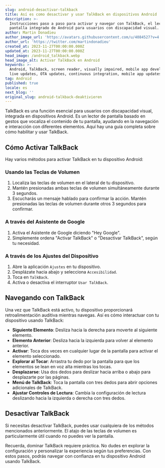 ```yaml
---
slug: android-desactivar-talkback
title: Así es como desactivar y usar TalkBack en dispositivos Android
description: >-
  Instrucciones paso a paso para activar y navegar con TalkBack, el lector de
  pantalla integrado de Android para usuarios con discapacidad visual.
author: Martin Donadieu
author_image_url: 'https://avatars.githubusercontent.com/u/4084527?v=4'
author_url: 'https://twitter.com/martindonadieu'
created_at: 2023-11-27T00:00:00.000Z
updated_at: 2023-11-27T00:00:00.000Z
head_image: /android_talkback.webp
head_image_alt: Activar TalkBack en Android
keywords: >-
  Android, TalkBack, screen reader, visually impaired, mobile app development,
  live updates, OTA updates, continuous integration, mobile app updates
tag: Android
published: true
locale: es
next_blog: ''
original_slug: android-talkback-deaktivieren
---
```

TalkBack es una función esencial para usuarios con discapacidad visual, integrada en dispositivos Android. Es un lector de pantalla basado en gestos que vocaliza el contenido de tu pantalla, ayudando en la navegación e interacción con diferentes elementos. Aquí hay una guía completa sobre cómo habilitar y usar TalkBack.

## Cómo Activar TalkBack

Hay varios métodos para activar TalkBack en tu dispositivo Android:

### Usando las Teclas de Volumen

1. Localiza las teclas de volumen en el lateral de tu dispositivo.
2. Mantén presionadas ambas teclas de volumen simultáneamente durante 3 segundos.
3. Escucharás un mensaje hablado para confirmar la acción. Mantén presionadas las teclas de volumen durante otros 3 segundos para confirmar.

### A través del Asistente de Google

1. Activa el Asistente de Google diciendo "Hey Google".
2. Simplemente ordena "Activar TalkBack" o "Desactivar TalkBack", según tu necesidad.

### A través de los Ajustes del Dispositivo

1. Abre la aplicación `Ajustes` en tu dispositivo.
2. Desplázate hacia abajo y selecciona `Accesibilidad`.
3. Toca en `TalkBack`.
4. Activa o desactiva el interruptor `Usar TalkBack`.

## Navegando con TalkBack

Una vez que TalkBack está activo, tu dispositivo proporcionará retroalimentación auditiva mientras navegas. Así es cómo interactuar con tu dispositivo usando TalkBack:

- **Siguiente Elemento**: Desliza hacia la derecha para moverte al siguiente elemento.
- **Elemento Anterior**: Desliza hacia la izquierda para volver al elemento anterior.
- **Activar**: Toca dos veces en cualquier lugar de la pantalla para activar el elemento seleccionado.
- **Explorar al Tocar**: Arrastra tu dedo por la pantalla para que los elementos se lean en voz alta mientras los tocas.
- **Desplazarse**: Usa dos dedos para deslizar hacia arriba o abajo para desplazarte por las páginas.
- **Menú de TalkBack**: Toca la pantalla con tres dedos para abrir opciones adicionales de TalkBack.
- **Ajustar Controles de Lectura**: Cambia la configuración de lectura deslizando hacia la izquierda o derecha con tres dedos.

## Desactivar TalkBack

Si necesitas desactivar TalkBack, puedes usar cualquiera de los métodos mencionados anteriormente. El atajo de las teclas de volumen es particularmente útil cuando no puedes ver la pantalla.

Recuerda, dominar TalkBack requiere práctica. No dudes en explorar la configuración y personalizar la experiencia según tus preferencias. Con estos pasos, podrás navegar con confianza en tu dispositivo Android usando TalkBack.
